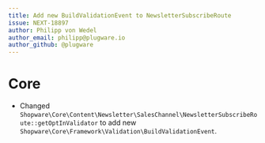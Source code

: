 ```yaml
---
title: Add new BuildValidationEvent to NewsletterSubscribeRoute
issue: NEXT-18897
author: Philipp von Wedel
author_email: philipp@plugware.io
author_github: @plugware
---
```

# Core
* Changed `Shopware\Core\Content\Newsletter\SalesChannel\NewsletterSubscribeRoute::getOptInValidator` to add new `Shopware\Core\Framework\Validation\BuildValidationEvent`.
